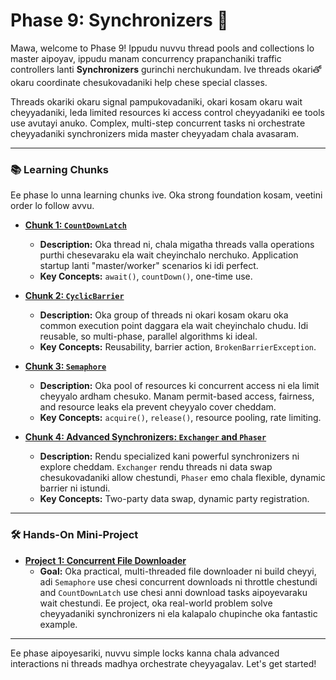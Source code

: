 # Phase 9: Synchronizers 🚦

Mawa, welcome to Phase 9! Ippudu nuvvu thread pools and collections lo master aipoyav, ippudu manam concurrency prapanchaniki traffic controllers lanti **Synchronizers** gurinchi nerchukundam. Ive threads okariతో okaru coordinate chesukovadaniki help chese special classes.

Threads okariki okaru signal pampukovadaniki, okari kosam okaru wait cheyyadaniki, leda limited resources ki access control cheyyadaniki ee tools use avutayi anuko. Complex, multi-step concurrent tasks ni orchestrate cheyyadaniki synchronizers mida master cheyyadam chala avasaram.

---

### 📚 Learning Chunks

Ee phase lo unna learning chunks ive. Oka strong foundation kosam, veetini order lo follow avvu.

*   **[Chunk 1: `CountDownLatch`](./01-CountDownLatch.md)**
    *   **Description:** Oka thread ni, chala migatha threads valla operations purthi chesevaraku ela wait cheyinchalo nerchuko. Application startup lanti "master/worker" scenarios ki idi perfect.
    *   **Key Concepts:** `await()`, `countDown()`, one-time use.

*   **[Chunk 2: `CyclicBarrier`](./02-CyclicBarrier.md)**
    *   **Description:** Oka group of threads ni okari kosam okaru oka common execution point daggara ela wait cheyinchalo chudu. Idi reusable, so multi-phase, parallel algorithms ki ideal.
    *   **Key Concepts:** Reusability, barrier action, `BrokenBarrierException`.

*   **[Chunk 3: `Semaphore`](./03-Semaphore.md)**
    *   **Description:** Oka pool of resources ki concurrent access ni ela limit cheyyalo ardham chesuko. Manam permit-based access, fairness, and resource leaks ela prevent cheyyalo cover cheddam.
    *   **Key Concepts:** `acquire()`, `release()`, resource pooling, rate limiting.

*   **[Chunk 4: Advanced Synchronizers: `Exchanger` and `Phaser`](./04-Exchanger-and-Phaser.md)**
    *   **Description:** Rendu specialized kani powerful synchronizers ni explore cheddam. `Exchanger` rendu threads ni data swap chesukovadaniki allow chestundi, `Phaser` emo chala flexible, dynamic barrier ni istundi.
    *   **Key Concepts:** Two-party data swap, dynamic party registration.

---

### 🛠️ Hands-On Mini-Project

*   **[Project 1: Concurrent File Downloader](./projects/01-Concurrent-File-Downloader.md)**
    *   **Goal:** Oka practical, multi-threaded file downloader ni build cheyyi, adi `Semaphore` use chesi concurrent downloads ni throttle chestundi and `CountDownLatch` use chesi anni download tasks aipoyevaraku wait chestundi. Ee project, oka real-world problem solve cheyyadaniki synchronizers ni ela kalapalo chupinche oka fantastic example.

---

Ee phase aipoyesariki, nuvvu simple locks kanna chala advanced interactions ni threads madhya orchestrate cheyyagalav. Let's get started!
